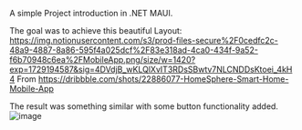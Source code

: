 A simple Project introduction in .NET MAUI.

The goal was to achieve this beautiful Layout:
https://img.notionusercontent.com/s3/prod-files-secure%2F0cedfc2c-48a9-4887-8a86-595f4a025dcf%2F83e318ad-4ca0-434f-9a52-f6b70948c6ea%2FMobileApp.png/size/w=1420?exp=1729194587&sig=4DVdjB_wKLQlXvIT3RDsSBwtv7NLCNDDsKtoei_4kH4
From https://dribbble.com/shots/22886077-HomeSphere-Smart-Home-Mobile-App

The result was something similar with some button functionality added.
![image](https://github.com/user-attachments/assets/19001567-008a-48ad-8bd0-468d618cc118)
